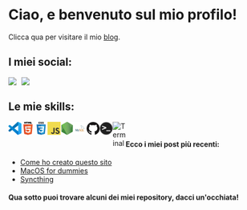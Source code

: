 # Ciao, e benvenuto sul mio profilo!

Clicca qua per visitare il mio [blog](https://lollo03.github.io).

## I miei social:
<a href="https://www.instagram.com/lolloandr/"><img align="left" width="26px" src="https://img.icons8.com/fluency/48/000000/instagram-new.png"/></a>
<a href="https://lollo03.github.io"><img align="left" width="26px" src="https://img.icons8.com/external-prettycons-lineal-color-prettycons/49/000000/external-world-travel-prettycons-lineal-color-prettycons-1.png"/></a>
<br/>

## Le mie skills:
<img align="left" alt="Visual Studio Code" width="26px" src="https://raw.githubusercontent.com/github/explore/80688e429a7d4ef2fca1e82350fe8e3517d3494d/topics/visual-studio-code/visual-studio-code.png" />
<img align="left" alt="HTML5" width="26px" src="https://raw.githubusercontent.com/github/explore/80688e429a7d4ef2fca1e82350fe8e3517d3494d/topics/html/html.png" />
<img align="left" alt="CSS3" width="26px" src="https://raw.githubusercontent.com/github/explore/80688e429a7d4ef2fca1e82350fe8e3517d3494d/topics/css/css.png" />
<img align="left" alt="JavaScript" width="26px" src="https://raw.githubusercontent.com/github/explore/80688e429a7d4ef2fca1e82350fe8e3517d3494d/topics/javascript/javascript.png" />
<img align="left" alt="Node.js" width="26px" src="https://raw.githubusercontent.com/github/explore/80688e429a7d4ef2fca1e82350fe8e3517d3494d/topics/nodejs/nodejs.png" />
<img align="left" alt="MySQL" width="26px" src="https://raw.githubusercontent.com/github/explore/80688e429a7d4ef2fca1e82350fe8e3517d3494d/topics/mysql/mysql.png" />
<img align="left" alt="GitHub" width="26px" src="https://raw.githubusercontent.com/github/explore/78df643247d429f6cc873026c0622819ad797942/topics/github/github.png" />
<img align="left" alt="Terminal" width="26px" src="https://raw.githubusercontent.com/github/explore/80688e429a7d4ef2fca1e82350fe8e3517d3494d/topics/terminal/terminal.png" />
<img align="left" alt="Terminal" width="26px" src="https://vuejs.org/images/logo.svg" />

<br/>

#### Ecco i miei post più recenti:
<!--START_SECTION:feed-->
* [Come ho creato questo sito](https:&#x2F;&#x2F;lollo03.github.io)
* [MacOS for dummies](https:&#x2F;&#x2F;lollo03.github.io)
* [Syncthing](https:&#x2F;&#x2F;lollo03.github.io)
<!--END_SECTION:feed-->

#### Qua sotto puoi trovare alcuni dei miei repository, dacci un'occhiata!
